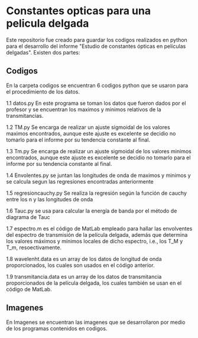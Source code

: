 # Constantes opticas para una pelicula delgada

Este repositorio fue creado para guardar los codigos realizados en python para el desarrollo del informe 
"Estudio de constantes ópticas en películas delgadas". Existen dos partes:

## Codigos
En la carpeta codigos se encuentran 6 codigos python que se usaron para el procedimiento de los datos.

1.1  datos.py En este programa se toman los datos que fueron dados por el profesor y se encuentran los maximos 
y minimos relativos de la transmitancias.

1.2 TM.py Se encarga de realizar un ajuste sigmoidal de los valores maximos encontrados, aunque este ajuste es excelente
se decidio no tomarlo para el informe por su tendencia constante al final.

1.3 Tm.py Se encarga de realizar un ajuste sigmoidal de los valores minimos encontrados, aunque este ajuste es excelente
se decidio no tomarlo para el informe por su tendencia constante al final.

1.4 Envolentes.py  se juntan las longitudes de onda de maximos y minimos y se calcula segun las regresiones
encontradas anteriormente

1.5  regresioncauchy.py  Se realiza la regresión según la función de cauchy entre los n y las longitudes de onda

1.6 Tauc.py se usa para calcular la energía de banda por el método de diagrama de Tauc

1.7 espectro.m es el código de MatLab empleado para hallar las envolventes del espectro de transmisión de la película delgada, además que determina los valores máximos y mínimos locales de dicho espectro, i.e., los T_M y T_m, resoectivamente.

1.8 wavelenht.data es un array de los datos de longitud de onda proporcionados, los cuales son usados en el código anterior.

1.9 transmitancia.data es un array de los datos de transmitancia proporcionados de la película delgada, los cuales también se usan en el código de MatLab. 



## Imagenes
 En Imagenes se encuentran las imagenes que se desarrollaron por medio de los programas contenidos en codigos.
